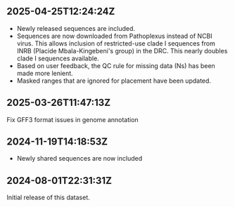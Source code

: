 ## 2025-04-25T12:24:24Z

- Newly released sequences are included.
- Sequences are now downloaded from Pathoplexus instead of NCBI virus. This allows inclusion of restricted-use clade I sequences from INRB (Placide Mbala-Kingebeni's group) in the DRC. This nearly doubles clade I sequences available.
- Based on user feedback, the QC rule for missing data (Ns) has been made more lenient.
- Masked ranges that are ignored for placement have been updated.

## 2025-03-26T11:47:13Z

Fix GFF3 format issues in genome annotation

## 2024-11-19T14:18:53Z

- Newly shared sequences are now included

## 2024-08-01T22:31:31Z

Initial release of this dataset.
